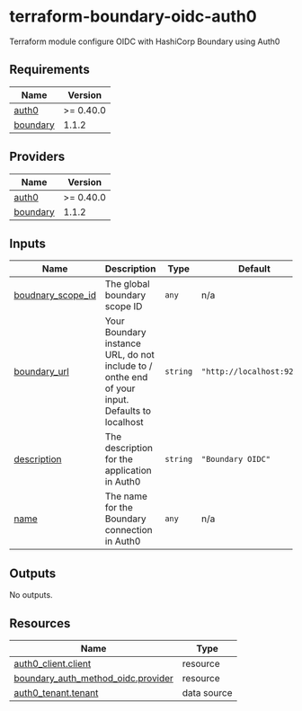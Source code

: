# terraform-boundary-oidc-auth0

Terraform module configure OIDC with HashiCorp Boundary using Auth0

## Requirements

| Name | Version |
|------|---------|
| <a name="requirement_auth0"></a> [auth0](#requirement\_auth0) | >= 0.40.0 |
| <a name="requirement_boundary"></a> [boundary](#requirement\_boundary) | 1.1.2 |

## Providers

| Name | Version |
|------|---------|
| <a name="provider_auth0"></a> [auth0](#provider\_auth0) | >= 0.40.0 |
| <a name="provider_boundary"></a> [boundary](#provider\_boundary) | 1.1.2 |

## Inputs

| Name | Description | Type | Default | Required |
|------|-------------|------|---------|:--------:|
| <a name="input_boudnary_scope_id"></a> [boudnary\_scope\_id](#input\_boudnary\_scope\_id) | The global boundary scope ID | `any` | n/a | yes |
| <a name="input_boundary_url"></a> [boundary\_url](#input\_boundary\_url) | Your Boundary instance URL, do not include to / onthe end of your input. Defaults to localhost | `string` | `"http://localhost:9200"` | no |
| <a name="input_description"></a> [description](#input\_description) | The description for the application in Auth0 | `string` | `"Boundary OIDC"` | no |
| <a name="input_name"></a> [name](#input\_name) | The name for the Boundary connection in Auth0 | `any` | n/a | yes |

## Outputs

No outputs.

## Resources

| Name | Type |
|------|------|
| [auth0_client.client](https://registry.terraform.io/providers/auth0/auth0/latest/docs/resources/client) | resource |
| [boundary_auth_method_oidc.provider](https://registry.terraform.io/providers/hashicorp/boundary/1.1.2/docs/resources/auth_method_oidc) | resource |
| [auth0_tenant.tenant](https://registry.terraform.io/providers/auth0/auth0/latest/docs/data-sources/tenant) | data source |
